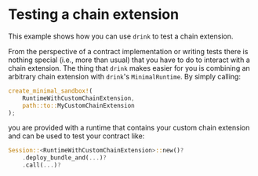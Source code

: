 # Testing a chain extension

This example shows how you can use `drink` to test a chain extension.

From the perspective of a contract implementation or writing tests there is nothing special (i.e., more than usual) that you have to do to interact with a chain extension.
The thing that `drink` makes easier for you is combining an arbitrary chain extension with `drink`'s `MinimalRuntime`.
By simply calling:
```rust
create_minimal_sandbox!(
    RuntimeWithCustomChainExtension,
    path::to::MyCustomChainExtension
);
```

you are provided with a runtime that contains your custom chain extension and can be used to test your contract like:
```rust
Session::<RuntimeWithCustomChainExtension>::new()?
    .deploy_bundle_and(...)?
    .call(...)?
```
